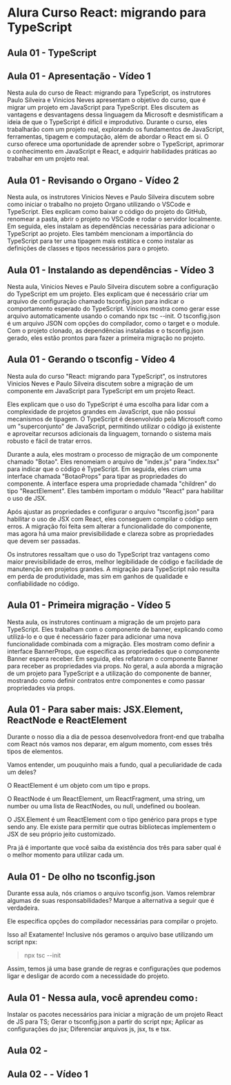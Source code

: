 # Alura Curso React: migrando para TypeScript

## Aula 01 - TypeScript

## Aula 01 - Apresentação - Vídeo 1

Nesta aula do curso de React: migrando para TypeScript, os instrutores Paulo Silveira e Vinicios Neves apresentam o objetivo do curso, que é migrar um projeto em JavaScript para TypeScript. Eles discutem as vantagens e desvantagens dessa linguagem da Microsoft e desmistificam a ideia de que o TypeScript é difícil e improdutivo. Durante o curso, eles trabalharão com um projeto real, explorando os fundamentos de JavaScript, ferramentas, tipagem e computação, além de abordar o React em si. O curso oferece uma oportunidade de aprender sobre o TypeScript, aprimorar o conhecimento em JavaScript e React, e adquirir habilidades práticas ao trabalhar em um projeto real.

## Aula 01 - Revisando o Organo - Vídeo 2

Nesta aula, os instrutores Vinicios Neves e Paulo Silveira discutem sobre como iniciar o trabalho no projeto Organo utilizando o VSCode e TypeScript. Eles explicam como baixar o código do projeto do GitHub, renomear a pasta, abrir o projeto no VSCode e rodar o servidor localmente. Em seguida, eles instalam as dependências necessárias para adicionar o TypeScript ao projeto. Eles também mencionam a importância do TypeScript para ter uma tipagem mais estática e como instalar as definições de classes e tipos necessários para o projeto.

## Aula 01 - Instalando as dependências - Vídeo 3

Nesta aula, Vinicios Neves e Paulo Silveira discutem sobre a configuração do TypeScript em um projeto. Eles explicam que é necessário criar um arquivo de configuração chamado tsconfig.json para indicar o comportamento esperado do TypeScript. Vinicios mostra como gerar esse arquivo automaticamente usando o comando npx tsc --init. O tsconfig.json é um arquivo JSON com opções do compilador, como o target e o module. Com o projeto clonado, as dependências instaladas e o tsconfig.json gerado, eles estão prontos para fazer a primeira migração no projeto.

## Aula 01 - Gerando o tsconfig - Vídeo 4

Nesta aula do curso "React: migrando para TypeScript", os instrutores Vinicios Neves e Paulo Silveira discutem sobre a migração de um componente em JavaScript para TypeScript em um projeto React.

Eles explicam que o uso do TypeScript é uma escolha para lidar com a complexidade de projetos grandes em JavaScript, que não possui mecanismos de tipagem. O TypeScript é desenvolvido pela Microsoft como um "superconjunto" de JavaScript, permitindo utilizar o código já existente e aproveitar recursos adicionais da linguagem, tornando o sistema mais robusto e fácil de tratar erros.

Durante a aula, eles mostram o processo de migração de um componente chamado "Botao". Eles renomeiam o arquivo de "index.js" para "index.tsx" para indicar que o código é TypeScript. Em seguida, eles criam uma interface chamada "BotaoProps" para tipar as propriedades do componente. A interface espera uma propriedade chamada "children" do tipo "ReactElement". Eles também importam o módulo "React" para habilitar o uso de JSX.

Após ajustar as propriedades e configurar o arquivo "tsconfig.json" para habilitar o uso de JSX com React, eles conseguem compilar o código sem erros. A migração foi feita sem alterar a funcionalidade do componente, mas agora há uma maior previsibilidade e clareza sobre as propriedades que devem ser passadas.

Os instrutores ressaltam que o uso do TypeScript traz vantagens como maior previsibilidade de erros, melhor legibilidade de código e facilidade de manutenção em projetos grandes. A migração para TypeScript não resulta em perda de produtividade, mas sim em ganhos de qualidade e confiabilidade no código.

## Aula 01 - Primeira migração - Vídeo 5

Nesta aula, os instrutores continuam a migração de um projeto para TypeScript. Eles trabalham com o componente de banner, explicando como utilizá-lo e o que é necessário fazer para adicionar uma nova funcionalidade combinada com a migração. Eles mostram como definir a interface BannerProps, que especifica as propriedades que o componente Banner espera receber. Em seguida, eles refatoram o componente Banner para receber as propriedades via props. No geral, a aula aborda a migração de um projeto para TypeScript e a utilização do componente de banner, mostrando como definir contratos entre componentes e como passar propriedades via props.

## Aula 01 - Para saber mais: JSX.Element, ReactNode e ReactElement

Durante o nosso dia a dia de pessoa desenvolvedora front-end que trabalha com React nós vamos nos deparar, em algum momento, com esses três tipos de elementos.

Vamos entender, um pouquinho mais a fundo, qual a peculiaridade de cada um deles?

O ReactElement é um objeto com um tipo e props.

O ReactNode é um ReactElement, um ReactFragment, uma string, um number ou uma lista de ReactNodes, ou null, undefined ou boolean.

O JSX.Element é um ReactElement com o tipo genérico para props e type sendo any. Ele existe para permitir que outras bibliotecas implementem o JSX de seu próprio jeito customizado.

Pra já é importante que você saiba da existência dos três para saber qual é o melhor momento para utilizar cada um.

## Aula 01 - De olho no tsconfig.json

Durante essa aula, nós criamos o arquivo tsconfig.json. Vamos relembrar algumas de suas responsabilidades? Marque a alternativa a seguir que é verdadeira.

Ele especifica opções do compilador necessárias para compilar o projeto.

Isso aí! Exatamente! Inclusive nós geramos o arquivo base utilizando um script npx:

>npx tsc --init

Assim, temos já uma base grande de regras e configurações que podemos ligar e desligar de acordo com a necessidade do projeto.

## Aula 01 - Nessa aula, você aprendeu como`:`

Instalar os pacotes necessários para iniciar a migração de um projeto React de JS para TS;
Gerar o tsconfig.json a partir do script npx;
Aplicar as configurações do jsx;
Diferenciar arquivos js, jsx, ts e tsx.

## Aula 02 - 

## Aula 02 -  - Vídeo 1
